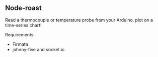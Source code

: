 Node-roast
------------

Read a thermocouple or temperature probe from your Arduino, plot on a time-series chart!

Requirements

* Firmata 
* johnny-five and socket.io

